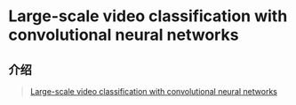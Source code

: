 # Large-scale video classification with convolutional neural networks

## 介绍

> [Large-scale video classification with convolutional neural networks](http://vision.stanford.edu/pdf/karpathy14.pdf)



